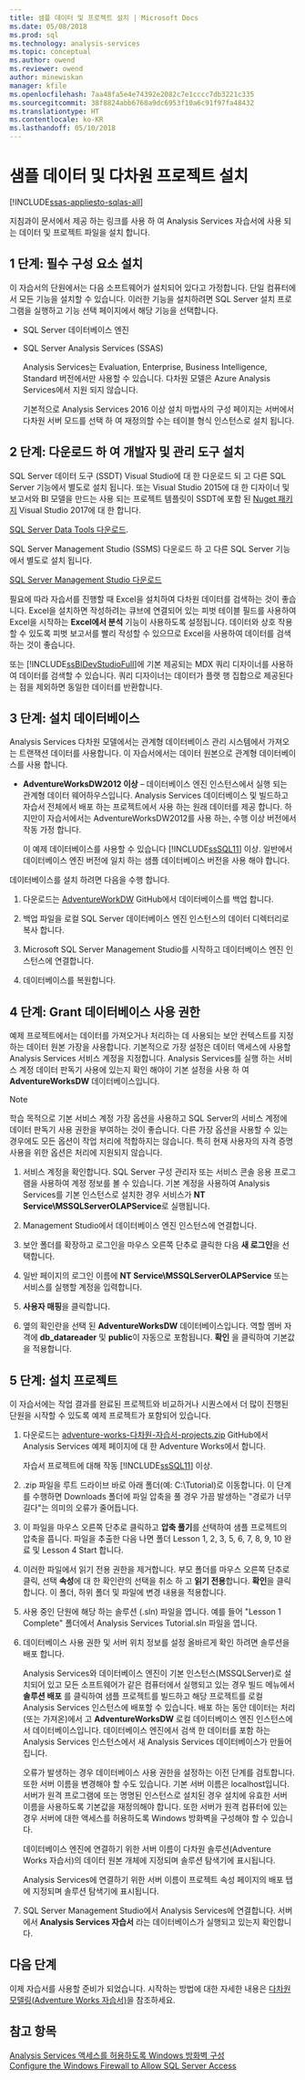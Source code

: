 ```yaml
---
title: 샘플 데이터 및 프로젝트 설치 | Microsoft Docs
ms.date: 05/08/2018
ms.prod: sql
ms.technology: analysis-services
ms.topic: conceptual
ms.author: owend
ms.reviewer: owend
author: minewiskan
manager: kfile
ms.openlocfilehash: 7aa48fa5e4e74392e2082c7e1cccc7db3221c335
ms.sourcegitcommit: 38f8824abb6760a9dc6953f10a6c91f97fa48432
ms.translationtype: HT
ms.contentlocale: ko-KR
ms.lasthandoff: 05/10/2018
---
```

# <a name="install-sample-data-and-multidimensional-projects"></a>샘플 데이터 및 다차원 프로젝트 설치 
[!INCLUDE[ssas-appliesto-sqlas-all](../includes/ssas-appliesto-sqlas-all.md)]

지침과이 문서에서 제공 하는 링크를 사용 하 여 Analysis Services 자습서에 사용 되는 데이터 및 프로젝트 파일을 설치 합니다. 
  
## <a name="step-1-install-prerequisites"></a>1 단계: 필수 구성 요소 설치 
이 자습서의 단원에서는 다음 소프트웨어가 설치되어 있다고 가정합니다. 단일 컴퓨터에서 모든 기능을 설치할 수 있습니다. 이러한 기능을 설치하려면 SQL Server 설치 프로그램을 실행하고 기능 선택 페이지에서 해당 기능을 선택합니다.  
  
-   SQL Server 데이터베이스 엔진  
  
-   SQL Server Analysis Services (SSAS) 
  
    Analysis Services는 Evaluation, Enterprise, Business Intelligence, Standard 버전에서만 사용할 수 있습니다. 다차원 모델은 Azure Analysis Services에서 지원 되지 않습니다.
  
    기본적으로 Analysis Services 2016 이상 설치 마법사의 구성 페이지는 서버에서 다차원 서버 모드를 선택 하 여 재정의할 수는 테이블 형식 인스턴스로 설치 됩니다.
  
## <a name="step-2-download-and-install-developer-and-management-tools"></a>2 단계: 다운로드 하 여 개발자 및 관리 도구 설치
SQL Server 데이터 도구 (SSDT) Visual Studio에 대 한 다운로드 되 고 다른 SQL Server 기능에서 별도로 설치 됩니다. 또는 Visual Studio 2015에 대 한 디자이너 및 보고서와 BI 모델을 만드는 사용 되는 프로젝트 템플릿이 SSDT에 포함 된 [Nuget 패키지](https://marketplace.visualstudio.com/items?itemName=ProBITools.MicrosoftAnalysisServicesModelingProjects) Visual Studio 2017에 대 한 합니다.  
  
[SQL Server Data Tools 다운로드](http://go.microsoft.com/fwlink/?LinkID=827542).   

SQL Server Management Studio (SSMS) 다운로드 하 고 다른 SQL Server 기능에서 별도로 설치 됩니다.  

[SQL Server Management Studio 다운로드](../ssms/download-sql-server-management-studio-ssms.md)  

필요에 따라 자습서를 진행할 때 Excel을 설치하여 다차원 데이터를 검색하는 것이 좋습니다. Excel을 설치하면 작성하려는 큐브에 연결되어 있는 피벗 테이블 필드를 사용하여 Excel을 시작하는 **Excel에서 분석** 기능이 사용하도록 설정됩니다. 데이터와 상호 작용할 수 있도록 피벗 보고서를 빨리 작성할 수 있으므로 Excel을 사용하여 데이터를 검색하는 것이 좋습니다.  
  
또는 [!INCLUDE[ssBIDevStudioFull](../includes/ssbidevstudiofull-md.md)]에 기본 제공되는 MDX 쿼리 디자이너를 사용하여 데이터를 검색할 수 있습니다. 쿼리 디자이너는 데이터가 플랫 행 집합으로 제공된다는 점을 제외하면 동일한 데이터를 반환합니다.  
  
## <a name="step-3-install-databases"></a>3 단계: 설치 데이터베이스  
Analysis Services 다차원 모델에서는 관계형 데이터베이스 관리 시스템에서 가져오는 트랜잭션 데이터를 사용합니다. 이 자습서에서는 데이터 원본으로 관계형 데이터베이스를 사용 합니다.  
  
-   **AdventureWorksDW2012 이상** – 데이터베이스 엔진 인스턴스에서 실행 되는 관계형 데이터 웨어하우스입니다. Analysis Services 데이터베이스 및 빌드하고 자습서 전체에서 배포 하는 프로젝트에서 사용 하는 원래 데이터를 제공 합니다. 하지만이 자습서에서는 AdventureWorksDW2012를 사용 하는, 수행 이상 버전에서 작동 가정 합니다.
  
    이 예제 데이터베이스를 사용할 수 있습니다 [!INCLUDE[ssSQL11](../includes/sssql11-md.md)] 이상. 일반에서 데이터베이스 엔진 버전에 일치 하는 샘플 데이터베이스 버전을 사용 해야 합니다.
  
데이터베이스를 설치 하려면 다음을 수행 합니다.  
  
1.  다운로드는 [AdventureWorkDW](https://github.com/Microsoft/sql-server-samples/releases/tag/adventureworks) GitHub에서 데이터베이스를 백업 합니다.  
  
2.  백업 파일을 로컬 SQL Server 데이터베이스 엔진 인스턴스의 데이터 디렉터리로 복사 합니다.
  
3.  Microsoft SQL Server Management Studio를 시작하고 데이터베이스 엔진 인스턴스에 연결합니다.  
  
4.  데이터베이스를 복원합니다.  
  
## <a name="step-4-grant-database-permissions"></a>4 단계: Grant 데이터베이스 사용 권한  
예제 프로젝트에서는 데이터를 가져오거나 처리하는 데 사용되는 보안 컨텍스트를 지정하는 데이터 원본 가장을 사용합니다. 기본적으로 가장 설정은 데이터 액세스에 사용할 Analysis Services 서비스 계정을 지정합니다. Analysis Services를 실행 하는 서비스 계정 데이터 판독기 사용에 있는지 확인 해야이 기본 설정을 사용 하 여 **AdventureWorksDW** 데이터베이스입니다.  
  
> [!NOTE]  
> 학습 목적으로 기본 서비스 계정 가장 옵션을 사용하고 SQL Server의 서비스 계정에 데이터 판독기 사용 권한을 부여하는 것이 좋습니다. 다른 가장 옵션을 사용할 수 있는 경우에도 모든 옵션이 작업 처리에 적합하지는 않습니다. 특히 현재 사용자의 자격 증명 사용을 위한 옵션은 처리에 지원되지 않습니다.  
  
1.  서비스 계정을 확인합니다. SQL Server 구성 관리자 또는 서비스 콘솔 응용 프로그램을 사용하여 계정 정보를 볼 수 있습니다. 기본 계정을 사용하여 Analysis Services를 기본 인스턴스로 설치한 경우 서비스가 **NT Service\MSSQLServerOLAPService**로 실행됩니다.  
  
2.  Management Studio에서 데이터베이스 엔진 인스턴스에 연결합니다.  
  
3.  보안 폴더를 확장하고 로그인을 마우스 오른쪽 단추로 클릭한 다음 **새 로그인**을 선택합니다.  
  
4.  일반 페이지의 로그인 이름에 **NT Service\MSSQLServerOLAPService** 또는 서비스를 실행할 계정을 입력합니다.  
  
5.  **사용자 매핑**을 클릭합니다.  
  
6.  옆의 확인란을 선택 된 **AdventureWorksDW** 데이터베이스입니다. 역할 멤버 자격에 **db_datareader** 및 **public**이 자동으로 포함됩니다. **확인** 을 클릭하여 기본값을 적용합니다.  
  
## <a name="step-5-install-projects"></a>5 단계: 설치 프로젝트  

이 자습서에는 작업 결과를 완료된 프로젝트와 비교하거나 시퀀스에서 더 많이 진행된 단원을 시작할 수 있도록 예제 프로젝트가 포함되어 있습니다.  
  
1.  다운로드는 [adventure-works-다차원-자습서-projects.zip](https://github.com/Microsoft/sql-server-samples/releases/tag/adventureworks-analysis-services) GitHub에서 Analysis Services 예제 페이지에 대 한 Adventure Works에서 합니다.  
  
    자습서 프로젝트에 대해 작동 [!INCLUDE[ssSQL11](../includes/sssql11-md.md)] 이상.  
  
2.  .zip 파일을 루트 드라이브 바로 아래 폴더(예: C:\Tutorial)로 이동합니다. 이 단계를 수행하면 Downloads 폴더에 파일 압축을 풀 경우 가끔 발생하는 "경로가 너무 길다"는 의미의 오류가 줄어듭니다.  
  
3.  이 파일을 마우스 오른쪽 단추로 클릭하고 **압축 풀기**를 선택하여 샘플 프로젝트의 압축을 풉니다. 파일을 추출한 다음 나면 폴더 Lesson 1, 2, 3, 5, 6, 7, 8, 9, 10 완료 및 Lesson 4 Start 합니다. 
  
4.  이러한 파일에서 읽기 전용 권한을 제거합니다. 부모 폴더를 마우스 오른쪽 단추로 클릭, 선택 **속성**에 대 한 확인란의 선택을 취소 하 고 **읽기 전용**합니다. **확인**을 클릭합니다. 이 폴더, 하위 폴더 및 파일에 변경 내용을 적용합니다.  

5.  사용 중인 단원에 해당 하는 솔루션 (.sln) 파일을 엽니다. 예를 들어 "Lesson 1 Complete" 폴더에서 Analysis Services Tutorial.sln 파일을 엽니다.  
  
6.  데이터베이스 사용 권한 및 서버 위치 정보를 설정 올바르게 확인 하려면 솔루션을 배포 합니다.  
  
    Analysis Services와 데이터베이스 엔진이 기본 인스턴스(MSSQLServer)로 설치되어 있고 모든 소프트웨어가 같은 컴퓨터에서 실행되고 있는 경우 빌드 메뉴에서 **솔루션 배포** 를 클릭하여 샘플 프로젝트를 빌드하고 해당 프로젝트를 로컬 Analysis Services 인스턴스에 배포할 수 있습니다. 배포 하는 동안 데이터는 처리 (또는 가져온)에서 고 **AdventureWorksDW** 로컬 데이터베이스 엔진 인스턴스에서 데이터베이스입니다. 데이터베이스 엔진에서 검색 한 데이터를 포함 하는 Analysis Services 인스턴스에서 새 Analysis Services 데이터베이스가 만들어집니다.  
  
    오류가 발생하는 경우 데이터베이스 사용 권한을 설정하는 이전 단계를 검토합니다. 또한 서버 이름을 변경해야 할 수도 있습니다. 기본 서버 이름은 localhost입니다. 서버가 원격 프로그램에 또는 명명된 인스턴스로 설치된 경우 설치에 유효한 서버 이름을 사용하도록 기본값을 재정의해야 합니다. 또한 서버가 원격 컴퓨터에 있는 경우 서버에 대한 액세스를 허용하도록 Windows 방화벽을 구성해야 할 수 있습니다.  
  
    데이터베이스 엔진에 연결하기 위한 서버 이름이 다차원 솔루션(Adventure Works 자습서)의 데이터 원본 개체에 지정되며 솔루션 탐색기에 표시됩니다.  
  
    Analysis Services에 연결하기 위한 서버 이름이 프로젝트 속성 페이지의 배포 탭에 지정되며 솔루션 탐색기에 표시됩니다.  
  
7.  SQL Server Management Studio에서 Analysis Services에 연결합니다. 서버에서 **Analysis Services 자습서** 라는 데이터베이스가 실행되고 있는지 확인합니다.  
  
## <a name="next-step"></a>다음 단계  
이제 자습서를 사용할 준비가 되었습니다. 시작하는 방법에 대한 자세한 내용은 [다차원 모델링&#40;Adventure Works 자습서&#41;](../analysis-services/multidimensional-modeling-adventure-works-tutorial.md)을 참조하세요.  
  
## <a name="see-also"></a>참고 항목  
[Analysis Services 액세스를 허용하도록 Windows 방화벽 구성](../analysis-services/instances/configure-the-windows-firewall-to-allow-analysis-services-access.md)  
[Configure the Windows Firewall to Allow SQL Server Access](../sql-server/install/configure-the-windows-firewall-to-allow-sql-server-access.md)  
  
  